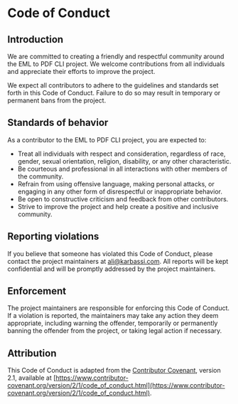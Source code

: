 # Code of Conduct

## Introduction

We are committed to creating a friendly and respectful community around the EML to PDF CLI project. We welcome contributions from all individuals and appreciate their efforts to improve the project.

We expect all contributors to adhere to the guidelines and standards set forth in this Code of Conduct. Failure to do so may result in temporary or permanent bans from the project.

## Standards of behavior

As a contributor to the EML to PDF CLI project, you are expected to:

- Treat all individuals with respect and consideration, regardless of race, gender, sexual orientation, religion, disability, or any other characteristic.
- Be courteous and professional in all interactions with other members of the community.
- Refrain from using offensive language, making personal attacks, or engaging in any other form of disrespectful or inappropriate behavior.
- Be open to constructive criticism and feedback from other contributors.
- Strive to improve the project and help create a positive and inclusive community.

## Reporting violations

If you believe that someone has violated this Code of Conduct, please contact the project maintainers at [ali@karbassi.com](mailto:ali@karbassi.com). All reports will be kept confidential and will be promptly addressed by the project maintainers.

## Enforcement

The project maintainers are responsible for enforcing this Code of Conduct. If a violation is reported, the maintainers may take any action they deem appropriate, including warning the offender, temporarily or permanently banning the offender from the project, or taking legal action if necessary.

## Attribution

This Code of Conduct is adapted from the [Contributor Covenant](https://www.contributor-covenant.org), version 2.1, available at [https://www.contributor-covenant.org/version/2/1/code_of_conduct.html](https://www.contributor-covenant.org/version/2/1/code_of_conduct.html).
